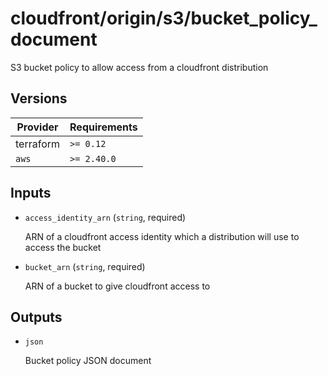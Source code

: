 # cloudfront/origin/s3/bucket_policy_document

S3 bucket policy to allow access from a cloudfront distribution

<!-- bin/docs -->

## Versions

| Provider | Requirements |
|-|-|
| terraform | `>= 0.12` |
| `aws` | `>= 2.40.0` |

## Inputs

* `access_identity_arn` (`string`, required)

    ARN of a cloudfront access identity which a distribution will use to access the bucket

* `bucket_arn` (`string`, required)

    ARN of a bucket to give cloudfront access to



## Outputs

* `json`

    Bucket policy JSON document
